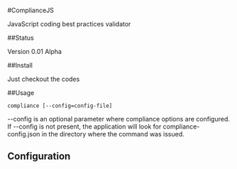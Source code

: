 #ComplianceJS

JavaScript coding best practices validator

##Status

Version 0.01 Alpha

##Install

Just checkout the codes

##Usage


``` 
compliance [--config=config-file]
```
--config  is an optional parameter where compliance options are configured.  If --config is not present, the application will look for compliance-config.json in the directory where the command was issued.



Configuration
-------------

``` JavaScript
